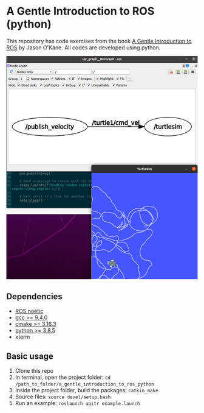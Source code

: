 # A Gentle Introduction to ROS (python)

This repository has code exercises from the book [A Gentle Introduction to ROS](https://www.cse.sc.edu/~jokane/agitr/) by Jason O'Kane. All codes are developed using python.

![ros_example](images/turtlesim_example.png)

## Dependencies
* [ROS noetic](http://wiki.ros.org/noetic)
* [gcc >= 9.4.0](https://gcc.gnu.org/)
* [cmake >= 3.16.3](https://cmake.org/)
* [python >= 3.8.5](https://www.python.org/)
* xterm

## Basic usage
1. Clone this repo
2. In terminal, open the project folder: `cd /path_to_folder/a_gentle_introduction_to_ros_python`
3. Inside the project folder, build the packages: `catkin_make`
4. Source files: `source devel/setup.bash`
5. Run an example: `roslaunch agitr example.launch`
